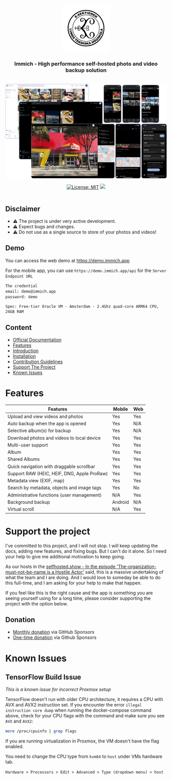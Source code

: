 <p align="center">
<img src="design/immich-logo.svg" width="150" title="Login With Custom URL">
</p>
<h3 align="center">Immich - High performance self-hosted photo and video backup solution</h3>
<br/>
<img src="design/immich-screenshots.png" title="Login With Custom URL">
<br/>

<p align="center"> 
  <a href="https://opensource.org/licenses/MIT"><img src="https://img.shields.io/badge/license-MIT-green.svg?color=3F51B5&style=for-the-badge&label=License&logoColor=000000&labelColor=ececec" alt="License: MIT"></a>
  <a href="https://discord.gg/D8JsnBEuKb">
    <img src="https://img.shields.io/discord/979116623879368755.svg?label=Immich%20Discord&logo=Discord&style=for-the-badge&logoColor=000000&labelColor=ececec" atl="Immich Discord"/>
  </a>
  <br/>  
  <br/>   
</p>


## Disclaimer
* ⚠️ The project is under very active development. 
* ⚠️ Expect bugs and changes. 
* ⚠️ Do not use as a single source to store of your photos and videos!


## Demo

You can access the web demo at https://demo.immich.app

For the mobile app, you can use `https://demo.immich.app/api` for the `Server Endpoint URL`

```bash title="Demo Credential"
The credential
email: demo@immich.app
password: demo
```

```
Spec: Free-tier Oracle VM - Amsterdam - 2.4Ghz quad-core ARM64 CPU, 24GB RAM
```

## Content

- [Official Documentation](https://docs.immich.app/docs/overview/introduction)
- [Features](#features)
- [Introduction](https://docs.immich.app/docs/overview/introduction)
- [Installation](https://docs.immich.app/docs/installation/requirements)
- [Contribution Guidelines](https://docs.immich.app/docs/contribution-guidelines)
- [Support The Project](#support-the-project)
- [Known Issues](#known-issues)

# Features

| Features                                    | Mobile  | Web |
| ------------------------------------------- | ------- | --- |
| Upload and view videos and photos           | Yes     | Yes |
| Auto backup when the app is opened          | Yes     | N/A |
| Selective album(s) for backup               | Yes     | N/A |
| Download photos and videos to local device  | Yes     | Yes |
| Multi-user support                          | Yes     | Yes |
| Album                                       | Yes     | Yes |
| Shared Albums                               | Yes     | Yes |
| Quick navigation with draggable scrollbar   | Yes     | Yes |
| Support RAW (HEIC, HEIF, DNG, Apple ProRaw) | Yes     | Yes |
| Metadata view (EXIF, map)                   | Yes     | Yes |
| Search by metadata, objects and image tags  | Yes     | No  |
| Administrative functions (user management)  | N/A     | Yes |
| Background backup                           | Android | N/A |
| Virtual scroll                              | N/A     | Yes |

# Support the project

I've committed to this project, and I will not stop. I will keep updating the docs, adding new features, and fixing bugs. But I can't do it alone. So I need your help to give me additional motivation to keep going.

As our hosts in the [selfhosted.show - In the episode 'The-organization-must-not-be-name is a Hostile Actor'](https://selfhosted.show/79?t=1418) said, this is a massive undertaking of what the team and I are doing. And I would love to someday be able to do this full-time, and I am asking for your help to make that happen.

If you feel like this is the right cause and the app is something you are seeing yourself using for a long time, please consider supporting the project with the option below.

## Donation

- [Monthly donation](https://github.com/sponsors/alextran1502) via GitHub Sponsors
- [One-time donation](https://github.com/sponsors/alextran1502?frequency=one-time&sponsor=alextran1502) via Github Sponsors

# Known Issues

## TensorFlow Build Issue

_This is a known issue for incorrect Proxmox setup_

TensorFlow doesn't run with older CPU architecture, it requires a CPU with AVX and AVX2 instruction set. If you encounter the error `illegal instruction core dump` when running the docker-compose command above, check for your CPU flags with the command and make sure you see `AVX` and `AVX2`:

```bash
more /proc/cpuinfo | grep flags
```

If you are running virtualization in Proxmox, the VM doesn't have the flag enabled.

You need to change the CPU type from `kvm64` to `host` under VMs hardware tab.

`Hardware > Processors > Edit > Advanced > Type (dropdown menu) > host`
